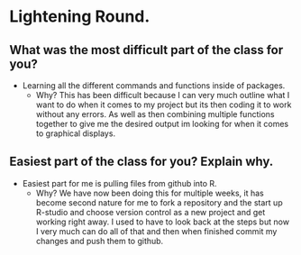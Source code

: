 # Lightening Round.
## What was the most difficult part of the class for you?
- Learning all the different commands and functions inside of packages.
  - Why? This has been difficult because I can very much outline what I want to do when it comes to my project but its then coding it to work without any errors. As well as then combining multiple functions together to give me the desired output im looking for when it comes to graphical displays.
## Easiest part of the class for you? Explain why.
- Easiest part for me is pulling files from github into R.
  - Why? We have now been doing this for multiple weeks, it has become second nature for me to fork a repository and the start up R-studio and choose version control as a new project and get working right away. I used to have to look back at the steps but now I very much can do all of that and then when finished commit my changes and push them to github.
